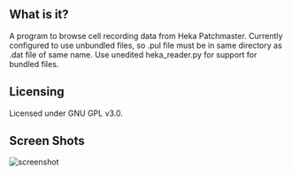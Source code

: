 What is it?
-----------

A program to browse cell recording data from Heka Patchmaster. Currently 
configured to use unbundled files, so .pul file must be in same directory as 
.dat file of same name. Use unedited heka_reader.py for support for bundled 
files.

Licensing
---------

Licensed under GNU GPL v3.0.

Screen Shots
------------

![screenshot]

  [screenshot]: https://raw.githubusercontent.com/awctomlinson/HekaBrowser/master/docs/screenshots/zoom.PNG

